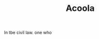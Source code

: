 ---
title: Acoola
permalink: "/definitions/acoola.html"
body: In tbe civil law. one who
published_at: '2018-07-07'
layout: post
---